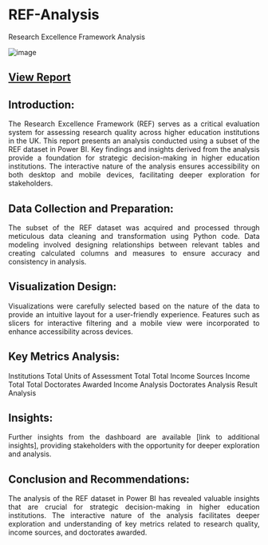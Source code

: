 # REF-Analysis
Research Excellence Framework Analysis

![image](https://github.com/noshiobec/REF-Analysis/assets/96450822/dcd25d71-f2ef-48d6-ba83-994852c5357c)


## [View Report](https://app.powerbi.com/view?r=eyJrIjoiNGEyY2ZjYTAtNmI0My00MjMwLThlMDAtOTIyNjBhZjAwYTVjIiwidCI6Ijg2ZDhlM2ViLTQ4YzYtNDdlZC05Nzk0LTdiZmZmNWE2ZTUyNCJ9)


## Introduction:

<p style="text-align:justify;">The Research Excellence Framework (REF) serves as a critical evaluation system for assessing research quality across higher education institutions in the UK. This report presents an analysis conducted using a subset of the REF dataset in Power BI. Key findings and insights derived from the analysis provide a foundation for strategic decision-making in higher education institutions. The interactive nature of the analysis ensures accessibility on both desktop and mobile devices, facilitating deeper exploration for stakeholders.</p>

## Data Collection and Preparation:

<p style="text-align:justify;">The subset of the REF dataset was acquired and processed through meticulous data cleaning and transformation using Python code. Data modeling involved designing relationships between relevant tables and creating calculated columns and measures to ensure accuracy and consistency in analysis.</p>

## Visualization Design:

<p style="text-align:justify;">Visualizations were carefully selected based on the nature of the data to provide an intuitive layout for a user-friendly experience. Features such as slicers for interactive filtering and a mobile view were incorporated to enhance accessibility across devices.</p>

## Key Metrics Analysis:

Institutions Total
Units of Assessment Total
Total Income Sources
Income Total
Total Doctorates Awarded
Income Analysis
Doctorates Analysis
Result Analysis

## Insights:

<p style="text-align:justify;">Further insights from the dashboard are available [link to additional insights], providing stakeholders with the opportunity for deeper exploration and analysis.</p>

## Conclusion and Recommendations:

<p style="text-align:justify;">The analysis of the REF dataset in Power BI has revealed valuable insights that are crucial for strategic decision-making in higher education institutions. The interactive nature of the analysis facilitates deeper exploration and understanding of key metrics related to research quality, income sources, and doctorates awarded.</p>




